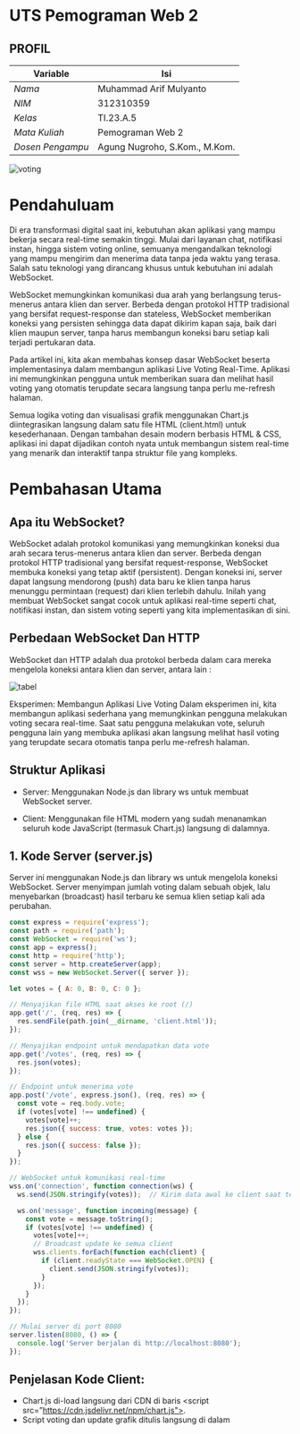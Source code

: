 # UTS Pemograman Web 2
## PROFIL
| Variable           |             Isi            |
| -------------------|----------------------------|
| *Nama*           |         Muhammad Arif Mulyanto      |
| *NIM*            |          312310359        |
| *Kelas*          |          TI.23.A.5         |
| *Mata Kuliah*    |     Pemograman Web 2  |
| *Dosen Pengampu* | Agung Nugroho, S.Kom., M.Kom.|

![voting](https://github.com/user-attachments/assets/35f121d5-069d-447d-82b9-5327060dc115)

# Pendahuluam
Di era transformasi digital saat ini, kebutuhan akan aplikasi yang mampu bekerja secara real-time semakin tinggi. Mulai dari layanan chat, notifikasi instan, hingga sistem voting online, semuanya mengandalkan teknologi yang mampu mengirim dan menerima data tanpa jeda waktu yang terasa. Salah satu teknologi yang dirancang khusus untuk kebutuhan ini adalah WebSocket.

WebSocket memungkinkan komunikasi dua arah yang berlangsung terus-menerus antara klien dan server. Berbeda dengan protokol HTTP tradisional yang bersifat request-response dan stateless, WebSocket memberikan koneksi yang persisten sehingga data dapat dikirim kapan saja, baik dari klien maupun server, tanpa harus membangun koneksi baru setiap kali terjadi pertukaran data.

Pada artikel ini, kita akan membahas konsep dasar WebSocket beserta implementasinya dalam membangun aplikasi Live Voting Real-Time. Aplikasi ini memungkinkan pengguna untuk memberikan suara dan melihat hasil voting yang otomatis terupdate secara langsung tanpa perlu me-refresh halaman.

Semua logika voting dan visualisasi grafik menggunakan Chart.js diintegrasikan langsung dalam satu file HTML (client.html) untuk kesederhanaan. Dengan tambahan desain modern berbasis HTML & CSS, aplikasi ini dapat dijadikan contoh nyata untuk membangun sistem real-time yang menarik dan interaktif tanpa struktur file yang kompleks.

# Pembahasan Utama
## Apa itu WebSocket? 
WebSocket adalah protokol komunikasi yang memungkinkan koneksi dua arah secara terus-menerus antara klien dan server. Berbeda dengan protokol HTTP tradisional yang bersifat request-response, WebSocket membuka koneksi yang tetap aktif (persistent). Dengan koneksi ini, server dapat langsung mendorong (push) data baru ke klien tanpa harus menunggu permintaan (request) dari klien terlebih dahulu. Inilah yang membuat WebSocket sangat cocok untuk aplikasi real-time seperti chat, notifikasi instan, dan sistem voting seperti yang kita implementasikan di sini.

## Perbedaan WebSocket Dan HTTP
WebSocket dan HTTP adalah dua protokol berbeda dalam cara mereka mengelola koneksi antara klien dan server, antara lain :

![tabel](https://github.com/user-attachments/assets/aff094cf-7a9b-4c1d-82d1-f3077339b1b6)

Eksperimen: Membangun Aplikasi Live Voting
Dalam eksperimen ini, kita membangun aplikasi sederhana yang memungkinkan pengguna melakukan voting secara real-time. Saat satu pengguna melakukan vote, seluruh pengguna lain yang membuka aplikasi akan langsung melihat hasil voting yang terupdate secara otomatis tanpa perlu me-refresh halaman.

## Struktur Aplikasi
- Server: Menggunakan Node.js dan library ws untuk membuat WebSocket server.

- Client: Menggunakan file HTML modern yang sudah menanamkan seluruh kode JavaScript (termasuk Chart.js) langsung di dalamnya.

## 1. Kode Server (server.js)
Server ini menggunakan Node.js dan library ws untuk mengelola koneksi WebSocket. Server menyimpan jumlah voting dalam sebuah objek, lalu menyebarkan (broadcast) hasil terbaru ke semua klien setiap kali ada perubahan.

``` js
const express = require('express');
const path = require('path');
const WebSocket = require('ws');
const app = express();
const http = require('http');
const server = http.createServer(app);
const wss = new WebSocket.Server({ server });

let votes = { A: 0, B: 0, C: 0 };

// Menyajikan file HTML saat akses ke root (/)
app.get('/', (req, res) => {
  res.sendFile(path.join(__dirname, 'client.html'));
});

// Menyajikan endpoint untuk mendapatkan data vote
app.get('/votes', (req, res) => {
  res.json(votes);
});

// Endpoint untuk menerima vote
app.post('/vote', express.json(), (req, res) => {
  const vote = req.body.vote;
  if (votes[vote] !== undefined) {
    votes[vote]++;
    res.json({ success: true, votes: votes });
  } else {
    res.json({ success: false });
  }
});

// WebSocket untuk komunikasi real-time
wss.on('connection', function connection(ws) {
  ws.send(JSON.stringify(votes));  // Kirim data awal ke client saat terhubung

  ws.on('message', function incoming(message) {
    const vote = message.toString();
    if (votes[vote] !== undefined) {
      votes[vote]++;
      // Broadcast update ke semua client
      wss.clients.forEach(function each(client) {
        if (client.readyState === WebSocket.OPEN) {
          client.send(JSON.stringify(votes));
        }
      });
    }
  });
});

// Mulai server di port 8080
server.listen(8080, () => {
  console.log('Server berjalan di http://localhost:8080');
});
```

## Penjelasan Kode Client:

- Chart.js di-load langsung dari CDN di baris <script src=”https://cdn.jsdelivr.net/npm/chart.js"></script>.
- Script voting dan update grafik ditulis langsung di dalam <script> di file ini, sehingga praktis untuk eksperimen lokal.
- Fungsi vote(pilihan) akan mengirimkan pesan ke server setiap kali tombol diklik.
- Setiap kali server mengirim data terbaru, grafik akan langsung ter-update otomatis secara real-time.

# Hasil Eksperimen

![ss](https://github.com/user-attachments/assets/998eb8d4-171c-4463-8e7f-2099b20d6952)

# Setelah aplikasi dijalankan:

- Ketika seorang pengguna melakukan vote (contoh: klik “Vote A”), maka seluruh klien lain yang membuka aplikasi akan langsung melihat update jumlah vote tanpa perlu menekan refresh.
- Grafik yang menggunakan Chart.js akan langsung bergerak naik mengikuti jumlah vote terbaru.
- Proses ini berlangsung real-time berkat koneksi WebSocket yang selalu aktif antara server dan semua klien.

# Analisis

## Implementasi ini membuktikan bahwa :

- WebSocket sangat efektif untuk aplikasi real-time seperti live voting.
- Dengan menanamkan Chart.js dan script voting langsung di file client.html, kita dapat membuat aplikasi yang sederhana namun tetap powerful untuk skenario real-time.
- Pendekatan ini cocok untuk eksperimen, presentasi, atau polling sederhana pada acara seperti seminar, webinar, atau kelas daring.

